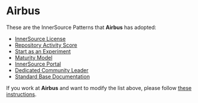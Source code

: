# Airbus

These are the InnerSource Patterns that **Airbus** has adopted:

* [InnerSource License](../patterns/2-structured/innersource-license.md)
* [Repository Activity Score](../patterns/2-structured/repository-activity-score.md)
* [Start as an Experiment](../patterns/2-structured/start-as-experiment.md)
* [Maturity Model](../patterns/2-structured/maturity-model.md)
* [InnerSource Portal](../patterns/2-structured/innersource-portal.md)
* [Dedicated Community Leader](../patterns/2-structured/dedicated-community-leader.md)
* [Standard Base Documentation](../patterns/2-structured/project-setup/base-documentation.md)

If you work at **Airbus** and want to modify the list above, please follow [these instructions](./README.md).
